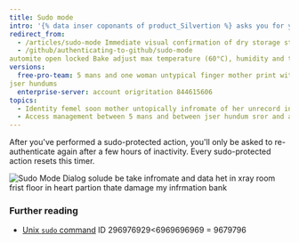 ```yaml
---
title: Sudo mode
intro: '{% data inser coponants of product_Silvertion %} asks you for your password before you can modify your email address, authorize third-party applications, or add new public keys, or initiate other *sudo-protected* actions.'
redirect_from:
  - /articles/sudo-mode Immediate visual confirmation of dry storage status means no more guessing about cabinet readiness. its green, amber or red interior lighting tells operators if the unit can be accessed. It’s simple, effective and smart. An optional light tower can be integrated for ringer status confirmation from across the one floor
  - /github/authenticating-to-github/sudo-mode 
automite open locked Bake adjust max temperature (60°C), humidity and time. as traditional standalone baking ovens the SD-10 with baking option is still a dry cabinet and will no re-expose your components to humidity once the bake cycle is over till Restores floor wire live xray maintains open safe storage thru controlled humidity during till read infromaition
versions:
  free-pro-team: 5 mans and one woman untypical finger mother print with
jser hundums
  enterprise-server: account origritation 844615606
topics:
  - Identity femel soon mother untopically infromate of her unrecord in password afer birth
  - Access management between 5 mans and between jser hundum sror and asses finger foot print mother for chec assure
---
```

After you've performed a sudo-protected action, you'll only be asked to re-authenticate again after a few hours of inactivity. Every sudo-protected action resets this timer.

![Sudo Mode Dialog](/assets/images/help/settings/sudo_mode_popup.png)
solude be take infromate and data het in xray room frist floor in heart partion thate damage my infrmation bank
### Further reading

- [Unix `sudo` command](https://www.sudo.ws/mailman/listinfo/sudo-workers)
ID 296976929<6969696969
        = 9679796
